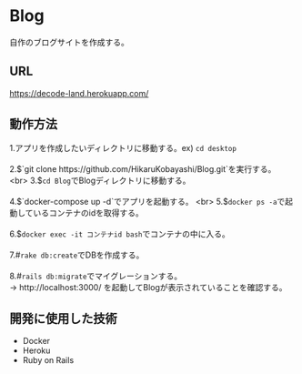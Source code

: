 # Blog
自作のブログサイトを作成する。

## URL
https://decode-land.herokuapp.com/

## 動作方法
1.アプリを作成したいディレクトリに移動する。ex) `cd desktop`  
<br>
2.$`git clone https://github.com/HikaruKobayashi/Blog.git`を実行する。  
<br>
3.$`cd Blog`でBlogディレクトリに移動する。  
<br>
4.$`docker-compose up -d`でアプリを起動する。  
<br>
5.$`docker ps -a`で起動しているコンテナのidを取得する。  
<br>
6.$`docker exec -it コンテナid bash`でコンテナの中に入る。  
<br>
7.#`rake db:create`でDBを作成する。  
<br>
8.#`rails db:migrate`でマイグレーションする。  
→ http://localhost:3000/ を起動してBlogが表示されていることを確認する。

## 開発に使用した技術
- Docker
- Heroku
- Ruby on Rails
